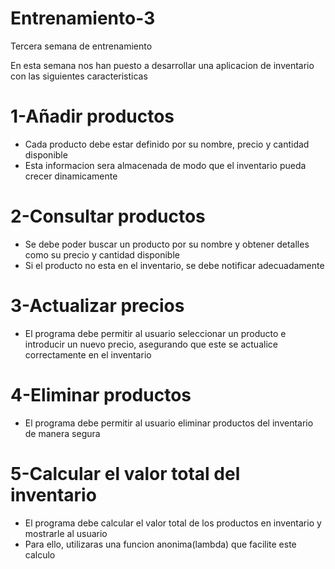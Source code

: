 # Entrenamiento-3
Tercera semana de entrenamiento

En esta semana nos han puesto a desarrollar una 
aplicacion de inventario con las siguientes 
caracteristicas


# 1-Añadir productos
 - Cada producto debe estar definido por su nombre, 
 precio y cantidad disponible
 - Esta informacion sera almacenada de modo que el 
 inventario pueda crecer dinamicamente

# 2-Consultar productos
 - Se debe poder buscar un producto por su nombre 
 y obtener detalles  como su precio y cantidad 
 disponible
 - Si el producto no esta en el inventario, se debe 
 notificar adecuadamente
 
# 3-Actualizar precios
 - El programa debe permitir al usuario seleccionar 
 un producto e introducir un nuevo precio, 
 asegurando que este se actualice correctamente 
 en el inventario

# 4-Eliminar productos
 - El programa debe permitir al usuario eliminar 
 productos del inventario de manera segura

# 5-Calcular el valor total del inventario
 - El programa debe calcular el valor total de los productos en inventario y mostrarle al usuario
 - Para ello, utilizaras una funcion anonima(lambda) que facilite este calculo